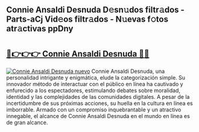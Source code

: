 ## Connie Ansaldi Desnuda D𝚎sn𝚞dos filtr𝚊dos - Parts-aCj Vid𝚎os filtr𝚊dos - N𝚞evas f𝚘tos atr𝚊ctivas ppDny

# <h2><a href="http://mb1b52.tromn.icu/?c=Connie+Ansaldi+Desnuda">🔗👉👉👉 Connie Ansaldi Desnuda 🔗🔗</a></h2>

[![Connie Ansaldi Desnuda nuevo](https://i.imgur.com/pEAQMta.gif)](http://mb1b52.tromn.icu/?c=Connie+Ansaldi+Desnuda)
Connie Ansaldi Desnuda, una personalidad intrigante y enigmática, elude la categorización simple. Su innovador método de interactuar con el público en línea ha cautivado y enfurecido a los espectadores, estimulando debates sobre moralidad, identidad y las complejidades de las comunidades digitales. A pesar de la incertidumbre de sus próximas acciones, su huella en la cultura en línea es imborrable. Armado con un compromiso inquebrantable y un atractivo innegable, el alcance de Connie Ansaldi Desnuda en el mundo en línea es de gran alcance.
